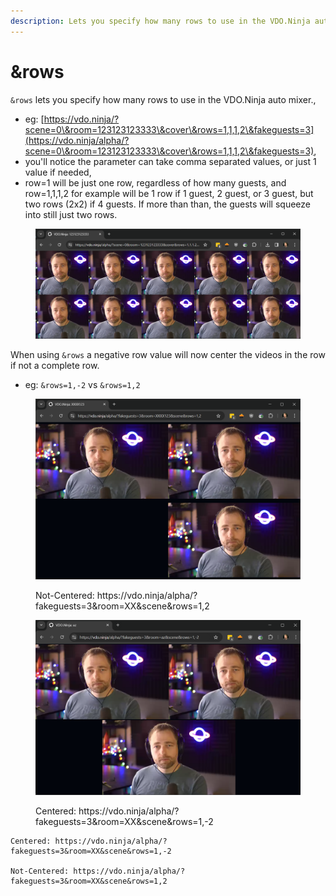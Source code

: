 ```yaml
---
description: Lets you specify how many rows to use in the VDO.Ninja auto mixer.,
---
```


# \&rows

`&rows` lets you specify how many rows to use in the VDO.Ninja auto mixer.,



* eg: [https://vdo.ninja/?scene=0\&room=123123123333\&cover\&rows=1,1,1,2\&fakeguests=3](https://vdo.ninja/alpha/?scene=0\&room=123123123333\&cover\&rows=1,1,1,2\&fakeguests=3),
* you'll notice the parameter can take comma separated values, or just 1 value if needed,
* row=1 will be just one row, regardless of how many guests, and row=1,1,1,2 for example will be 1 row if 1 guest, 2 guest, or 3 guest, but two rows (2x2) if 4 guests. If more than than, the guests will squeeze into still just two rows.

<figure><img src="../../.gitbook/assets/image (265).png" alt=""><figcaption></figcaption></figure>

When using `&rows` a negative row value will now center the videos in the row if not a complete row.

* eg: `&rows=1,-2` vs `&rows=1,2`

<div align="left" data-full-width="false"><figure><img src="../../.gitbook/assets/image (264).png" alt=""><figcaption><p>Not-Centered: https://vdo.ninja/alpha/?fakeguests=3&#x26;room=XX&#x26;scene&#x26;rows=1,2</p></figcaption></figure></div>

<figure><img src="../../.gitbook/assets/image (263).png" alt=""><figcaption><p>Centered: https://vdo.ninja/alpha/?fakeguests=3&#x26;room=XX&#x26;scene&#x26;rows=1,-2</p></figcaption></figure>

```
Centered: https://vdo.ninja/alpha/?fakeguests=3&room=XX&scene&rows=1,-2

Not-Centered: https://vdo.ninja/alpha/?fakeguests=3&room=XX&scene&rows=1,2
```
